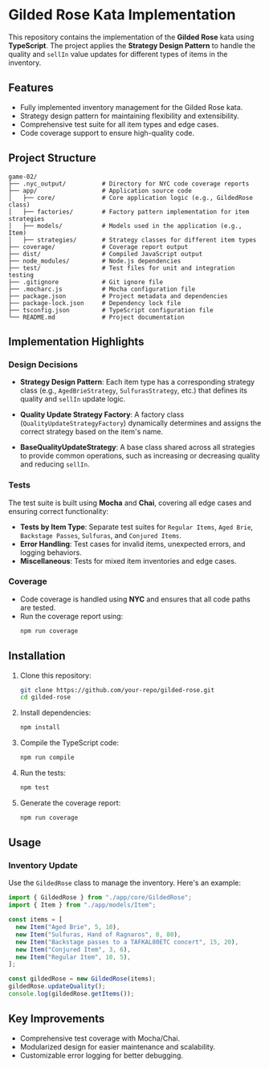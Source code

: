# Gilded Rose Kata Implementation

This repository contains the implementation of the **Gilded Rose** kata using **TypeScript**. The project applies the **Strategy Design Pattern** to handle the quality and `sellIn` value updates for different types of items in the inventory.

## Features

- Fully implemented inventory management for the Gilded Rose kata.
- Strategy design pattern for maintaining flexibility and extensibility.
- Comprehensive test suite for all item types and edge cases.
- Code coverage support to ensure high-quality code.

## Project Structure

```
game-02/
├── .nyc_output/          # Directory for NYC code coverage reports
├── app/                  # Application source code
│   ├── core/             # Core application logic (e.g., GildedRose class)
│   ├── factories/        # Factory pattern implementation for item strategies
│   ├── models/           # Models used in the application (e.g., Item)
│   ├── strategies/       # Strategy classes for different item types
├── coverage/             # Coverage report output
├── dist/                 # Compiled JavaScript output
├── node_modules/         # Node.js dependencies
├── test/                 # Test files for unit and integration testing
├── .gitignore            # Git ignore file
├── .mocharc.js           # Mocha configuration file
├── package.json          # Project metadata and dependencies
├── package-lock.json     # Dependency lock file
├── tsconfig.json         # TypeScript configuration file
└── README.md             # Project documentation
```

## Implementation Highlights

### Design Decisions
- **Strategy Design Pattern**:
  Each item type has a corresponding strategy class (e.g., `AgedBrieStrategy`, `SulfurasStrategy`, etc.) that defines its quality and `sellIn` update logic.
  
- **Quality Update Strategy Factory**:
  A factory class (`QualityUpdateStrategyFactory`) dynamically determines and assigns the correct strategy based on the item's name.

- **BaseQualityUpdateStrategy**:
  A base class shared across all strategies to provide common operations, such as increasing or decreasing quality and reducing `sellIn`.

### Tests
The test suite is built using **Mocha** and **Chai**, covering all edge cases and ensuring correct functionality:
- **Tests by Item Type**:
  Separate test suites for `Regular Items`, `Aged Brie`, `Backstage Passes`, `Sulfuras`, and `Conjured Items`.
- **Error Handling**:
  Test cases for invalid items, unexpected errors, and logging behaviors.
- **Miscellaneous**:
  Tests for mixed item inventories and edge cases.

### Coverage
- Code coverage is handled using **NYC** and ensures that all code paths are tested.
- Run the coverage report using:
  ```bash
  npm run coverage
  ```

## Installation

1. Clone this repository:
   ```bash
   git clone https://github.com/your-repo/gilded-rose.git
   cd gilded-rose
   ```

2. Install dependencies:
   ```bash
   npm install
   ```

3. Compile the TypeScript code:
   ```bash
   npm run compile
   ```

4. Run the tests:
   ```bash
   npm test
   ```

5. Generate the coverage report:
   ```bash
   npm run coverage
   ```

## Usage

### Inventory Update
Use the `GildedRose` class to manage the inventory. Here's an example:

```typescript
import { GildedRose } from "./app/core/GildedRose";
import { Item } from "./app/models/Item";

const items = [
  new Item("Aged Brie", 5, 10),
  new Item("Sulfuras, Hand of Ragnaros", 0, 80),
  new Item("Backstage passes to a TAFKAL80ETC concert", 15, 20),
  new Item("Conjured Item", 3, 6),
  new Item("Regular Item", 10, 5),
];

const gildedRose = new GildedRose(items);
gildedRose.updateQuality();
console.log(gildedRose.getItems());
```

## Key Improvements
- Comprehensive test coverage with Mocha/Chai.
- Modularized design for easier maintenance and scalability.
- Customizable error logging for better debugging.


